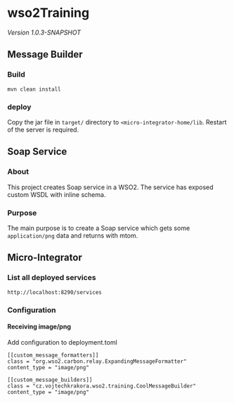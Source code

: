 # wso2Training
*Version 1.0.3-SNAPSHOT*
## Message Builder
### Build
`mvn clean install`
### deploy
Copy the jar file in `target/` directory to `<micro-integrator-home/lib`. Restart of the server is required.

## Soap Service
### About
This project creates Soap service in a WSO2. The service has exposed custom WSDL with inline schema.

### Purpose
The main purpose is to create a Soap service which gets some `application/png` data and returns with mtom.

## Micro-Integrator
### List all deployed services
`http://localhost:8290/services`

### Configuration
#### Receiving image/png
Add configuration to deployment.toml
```
[[custom_message_formatters]]
class = "org.wso2.carbon.relay.ExpandingMessageFormatter"
content_type = "image/png"

[[custom_message_builders]]
class = "cz.vojtechkrakora.wso2.training.CoolMessageBuilder"
content_type = "image/png"
```
